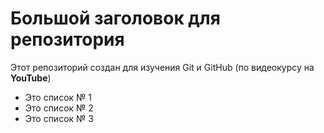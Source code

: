 # Большой заголовок для репозитория
Этот репозиторий создан для изучения Git и GitHub (по видеокурсу на **YouTube**)

- Это список № 1
- Это список № 2
- Это список № 3